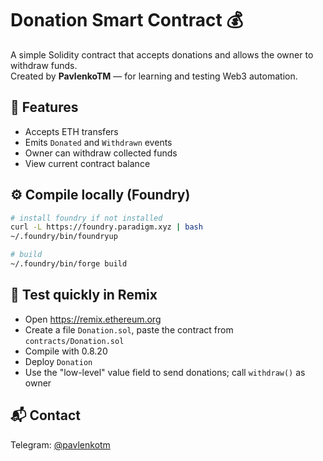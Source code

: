 # Donation Smart Contract 💰

A simple Solidity contract that accepts donations and allows the owner to withdraw funds.  
Created by **PavlenkoTM** — for learning and testing Web3 automation.

## 🧩 Features
- Accepts ETH transfers
- Emits `Donated` and `Withdrawn` events
- Owner can withdraw collected funds
- View current contract balance

## ⚙️ Compile locally (Foundry)
```bash
# install foundry if not installed
curl -L https://foundry.paradigm.xyz | bash
~/.foundry/bin/foundryup

# build
~/.foundry/bin/forge build
```

## 🚀 Test quickly in Remix
- Open https://remix.ethereum.org
- Create a file `Donation.sol`, paste the contract from `contracts/Donation.sol`
- Compile with 0.8.20
- Deploy `Donation`
- Use the "low-level" value field to send donations; call `withdraw()` as owner

## 📬 Contact
Telegram: [@pavlenkotm](https://t.me/pavlenkotm)
